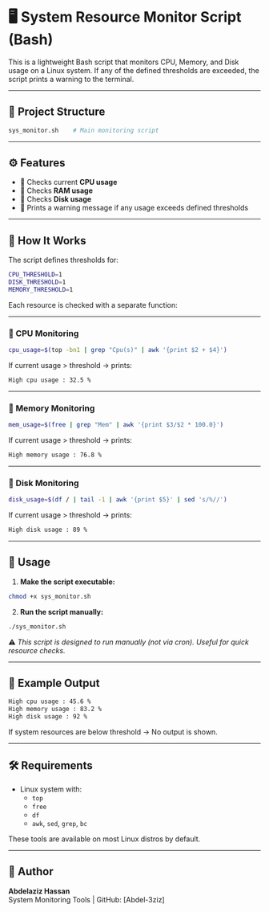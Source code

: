 # 🖥️ System Resource Monitor Script (Bash)

This is a lightweight Bash script that monitors CPU, Memory, and Disk usage on a Linux system. If any of the defined thresholds are exceeded, the script prints a warning to the terminal.

---

## 📁 Project Structure

```bash
sys_monitor.sh    # Main monitoring script
```

---

## ⚙️ Features

- 🧠 Checks current **CPU usage**
- 💾 Checks **RAM usage**
- 💽 Checks **Disk usage**
- 🚨 Prints a warning message if any usage exceeds defined thresholds

---

## 🧠 How It Works

The script defines thresholds for:

```bash
CPU_THRESHOLD=1
DISK_THRESHOLD=1
MEMORY_THRESHOLD=1
```

Each resource is checked with a separate function:

---

### 🔄 CPU Monitoring

```bash
cpu_usage=$(top -bn1 | grep "Cpu(s)" | awk '{print $2 + $4}')
```

If current usage > threshold → prints:

```bash
High cpu usage : 32.5 %
```

---

### 🧠 Memory Monitoring

```bash
mem_usage=$(free | grep "Mem" | awk '{print $3/$2 * 100.0}')
```

If current usage > threshold → prints:

```bash
High memory usage : 76.8 %
```

---

### 💽 Disk Monitoring

```bash
disk_usage=$(df / | tail -1 | awk '{print $5}' | sed 's/%//')
```

If current usage > threshold → prints:

```bash
High disk usage : 89 %
```

---

## 🚀 Usage

1. **Make the script executable:**

```bash
chmod +x sys_monitor.sh
```

2. **Run the script manually:**

```bash
./sys_monitor.sh
```

⚠️ *This script is designed to run manually (not via cron). Useful for quick resource checks.*

---

## 🧪 Example Output

```txt
High cpu usage : 45.6 %
High memory usage : 83.2 %
High disk usage : 92 %
```

If system resources are below threshold → No output is shown.

---

## 🛠️ Requirements

- Linux system with:
  - `top`
  - `free`
  - `df`
  - `awk`, `sed`, `grep`, `bc`

These tools are available on most Linux distros by default.

---

## 📌 Author

**Abdelaziz Hassan**  
System Monitoring Tools | GitHub: [Abdel-3ziz]
